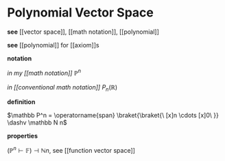 # Polynomial Vector Space

**see** [[vector space]], [[math notation]], [[polynomial]]

**see** [[polynomial]] for [[axiom]]s

**notation**

_in my [[math notation]]_ $\mathbb P^n$

_in [[conventional math notation]]_ $P_n(\mathbb R)$

**definition**

$\mathbb P^n = \operatorname{span} \braket{\braket{\ [x]n \cdots [x]0\ }} \dashv \mathbb N n$

**properties**

$(\mathbb P^n \vdash \mathbb F) \dashv \mathbb N n$, see [[function vector space]]
